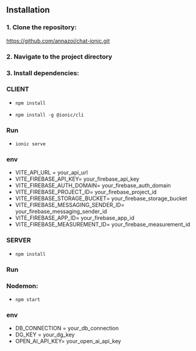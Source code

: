 ## Installation

### 1. Clone the repository:

https://github.com/annazoi/chat-ionic.git

### 2. Navigate to the project directory

### 3. Install dependencies:

### CLIENT

- `npm install`

- `npm install -g @ionic/cli`

### Run

- `ionic serve`

### env

- VITE_API_URL = your_api_url
- VITE_FIREBASE_API_KEY= your_firebase_api_key
- VITE_FIREBASE_AUTH_DOMAIN= your_firebase_auth_domain
- VITE_FIREBASE_PROJECT_ID= your_firebase_project_id
- VITE_FIREBASE_STORAGE_BUCKET= your_firebase_storage_bucket
- VITE_FIREBASE_MESSAGING_SENDER_ID= your_firebase_messaging_sender_id
- VITE_FIREBASE_APP_ID= your_firebase_app_id
- VITE_FIREBASE_MEASUREMENT_ID= your_firebase_measurement_id

### SERVER

- `npm install`

### Run

### Nodemon:

- `npm start`

### env

- DB_CONNECTION = your_db_connection
- DG_KEY = your_dg_key
- OPEN_AI_API_KEY= your_open_ai_api_key
